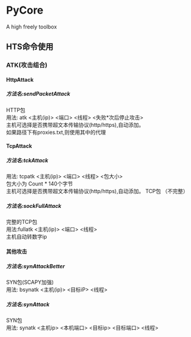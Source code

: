 # PyCore
A high freely toolbox
##  HTS命令使用
### ATK(攻击组合)
#### HttpAttack
##### 方法名:sendPacketAttack  
HTTP包  
用法: atk <主机(ip)> <端口> <线程> <失败*次后停止攻击>    
主机可选择是否携带超文本传输协议(http/https),自动添加。  
如果路径下有proxies.txt,则使用其中的代理  
#### TcpAttack
##### 方法名:tckAttack  
用法: tcpatk <主机(ip)> <端口> <线程> <包大小>  
包大小为 Count * 140个字节  
主机可选择是否携带超文本传输协议(http/https),自动添加。
TCP包  （不完整）  

##### 方法名:sockFullAttack  
完整的TCP包  
用法:fullatk <主机(ip)> <端口> <线程>  
主机自动转数字ip

#### 其他攻击  
##### 方法名:synAttackBetter  
SYN包(SCAPY加强)  
用法: bsynatk <主机(ip)> <目标iP> <线程>  
  
##### 方法名:synAttack    
SYN包    
用法: synatk <主机ip> <本机端口> <目标ip> <目标端口> <线程>  
